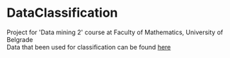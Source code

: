 # DataClassification
Project for 'Data mining 2' course at Faculty of Mathematics, University of Belgrade <br />
Data that been used for classification can be found [here](https://drive.google.com/open?id=1hTcWrnVJm9kUsZlu2SIX_m6VPP1NT5oQ)